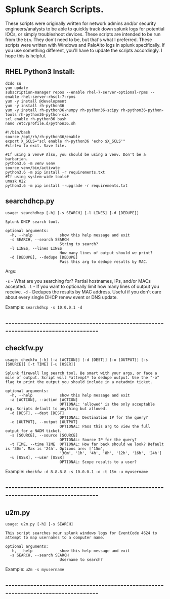 # Splunk Search Scripts.
These scripts were originally written for network admins and/or security engineers/analysts to be able to quickly
track down splunk logs for potential IOCs, or simply troubleshoot devices. 
These scripts are intended to be run from the `bin`. They don't need to be, but that's what I preferred. 
These scripts were written with Windows and PaloAlto logs in splunk specifically. If you use something different,
you'll have to update the scripts accordingly. I hope this is helpful.

## RHEL Python3 Install:
```
dzdo su
yum update
subscription-manager repos --enable rhel-7-server-optional-rpms --enable rhel-server-rhscl-7-rpms
yum -y install @development
yum -y install rh-python36
yum -y install rh-python36-numpy rh-python36-scipy rh-python36-python-tools rh-python36-python-six
scl enable rh-python36 bash
nano /etc/profile.d/python36.sh
```
```
#!/bin/bash
source /opt/rh/rh-python36/enable
export X_SCLS="scl enable rh-python36 'echo $X_SCLS'"
#ctrl+x to exit. Save file.
```
```
#If using a venv# Also, you should be using a venv. Don't be a barbarian.
python3.6 -m venv venv
source venv/bin/activate
python3.6 -m pip install -r requirements.txt
#If using system-wide tools#
umask 022
python3.6 -m pip install --upgrade -r requirements.txt
```


## searchdhcp.py

```
usage: searchdhcp [-h] [-s SEARCH] [-l LINES] [-d [DEDUPE]]

Splunk DHCP search tool.

optional arguments:
  -h, --help            show this help message and exit
  -s SEARCH, --search SEARCH
                        String to search?
  -l LINES, --lines LINES
                        How many lines of output should we print?
  -d [DEDUPE], --dedupe [DEDUPE]
                        Pass this arg to dedupe results by MAC.
```

Args:

`-s` - What are you searching for? Partial hostnames, IPs, and/or MACs accepted.
`-l` - If you want to optionally limit how many lines of output you receive. 
`-d` - Dedupes the results by MAC address. Useful if you don't care about every single DHCP renew event or DNS update. 

Example: `searchdhcp -s 10.0.0.1 -d`
## ---------------------------------------------------------------------------------

## checkfw.py
```
usage: checkfw [-h] [-a [ACTION]] [-d [DEST]] [-o [OUTPUT]] [-s [SOURCE]] [-t TIME] [-u [USER]]

Splunk firewall log search tool. Be smart with your args, or face a mile of output. Script will *attempt* to dedupe output. Use the "-o" flag to print the output you should include in a netadmin ticket.

optional arguments:
  -h, --help            show this help message and exit
  -a [ACTION], --action [ACTION]
                        OPTIONAL: 'allowed' is the only acceptable arg. Scripts default to anything but allowed.
  -d [DEST], --dest [DEST]
                        OPTIONAL: Destination IP for the query?
  -o [OUTPUT], --output [OUTPUT]
                        OPTIONAL: Pass this arg to view the full output for a NADM ticket.
  -s [SOURCE], --source [SOURCE]
                        OPTIONAL: Source IP for the query?
  -t TIME, --time TIME  OPTIONAL: How far back should we look? Default is '30m'. Max is '24h'. Options are: ['15m',
                        '30m', '1h', '4h', '8h', '12h', '16h', '24h']
  -u [USER], --user [USER]
                        OPTIONAL: Scope results to a user?
```

Example: `checkfw -d 8.8.8.8 -s 10.0.0.1 -o -t 15m -u myusername`
## ---------------------------------------------------------------------------------

## u2m.py
```
usage: u2m.py [-h] [-s SEARCH]

This script searches your splunk windows logs for EventCode 4624 to attempt to map usernames to a computer name.

optional arguments:
  -h, --help            show this help message and exit
  -s SEARCH, --search SEARCH
                        Username to search?
```

Example: `u2m -s myusername`
## ---------------------------------------------------------------------------------

